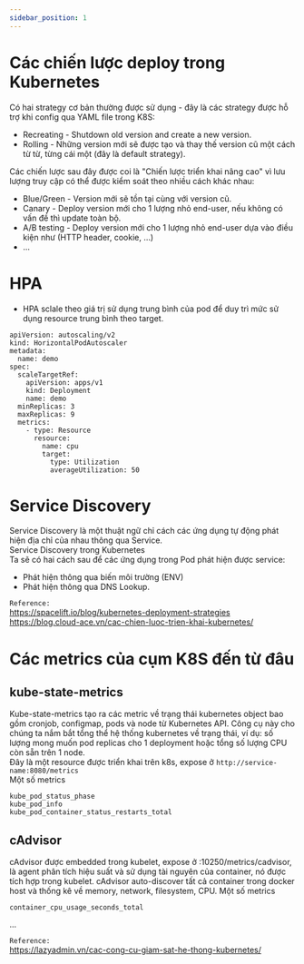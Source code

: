 ```yaml
---
sidebar_position: 1
---
```


# Các chiến lược deploy trong Kubernetes

Có hai strategy cơ bản thường được sử dụng - đây là các strategy được hỗ trợ khi config qua YAML file trong K8S:

- Recreating - Shutdown old version and create a new version. 
- Rolling - Những version mới sẽ được tạo và thay thế version cũ một cách từ từ, từng cái một (đây là default strategy).

Các chiến lược sau đây được coi là "Chiến lược triển khai nâng cao" vì lưu lượng truy cập có thể được kiểm soát theo nhiều cách khác nhau:

- Blue/Green - Version mới sẽ tồn tại cùng với version cũ.
- Canary - Deploy version mới cho 1 lượng nhỏ end-user, nếu không có vấn đề thì update toàn bộ.
- A/B testing - Deploy version mới cho 1 lượng nhỏ end-user dựa vào điều kiện như (HTTP header, cookie, …)
- ...

# HPA
- HPA sclale theo giá trị sử dụng trung bình của pod để duy trì mức sử dụng resource trung bình theo target.    

```
apiVersion: autoscaling/v2
kind: HorizontalPodAutoscaler
metadata:
  name: demo
spec:
  scaleTargetRef:
    apiVersion: apps/v1
    kind: Deployment
    name: demo
  minReplicas: 3
  maxReplicas: 9
  metrics:
    - type: Resource
      resource:
        name: cpu
        target:
          type: Utilization
          averageUtilization: 50
```


# Service Discovery
Service Discovery là một thuật ngữ chỉ cách các ứng dụng tự động phát hiện địa chỉ của nhau thông qua Service.    
Service Discovery trong Kubernetes    
Ta sẽ có hai cách sau để các ứng dụng trong Pod phát hiện được service:   
- Phát hiện thông qua biến môi trường (ENV)
- Phát hiện thông qua DNS Lookup.

`Reference:`   
https://spacelift.io/blog/kubernetes-deployment-strategies         
https://blog.cloud-ace.vn/cac-chien-luoc-trien-khai-kubernetes/       


# Các metrics của cụm K8S đến từ đâu
## kube-state-metrics
Kube-state-metrics tạo ra các metric về trạng thái kubernetes object bao gồm cronjob, configmap, pods và node từ Kubernetes API. Công cụ này cho chúng ta nắm bắt tổng thể hệ thống kubernetes về trạng thái, ví dụ: số lượng mong muốn pod replicas cho 1 deployment hoặc tổng số lượng CPU còn sẵn trên 1 node.         
Đây là một resource được triển khai trên k8s, expose ở `http://service-name:8080/metrics`   
Một số metrics
```
kube_pod_status_phase
kube_pod_info
kube_pod_container_status_restarts_total
```
## cAdvisor
cAdvisor được embedded trong kubelet, expose ở :10250/metrics/cadvisor, là agent phân tích hiệu suất và sử dụng tài nguyên của container, nó được tích hợp trong kubelet. cAdvisor auto-discover tất cả container trong docker host và thống kê về memory, network, filesystem, CPU.
Một số metrics
```
container_cpu_usage_seconds_total
```
...

`Reference:`      
https://lazyadmin.vn/cac-cong-cu-giam-sat-he-thong-kubernetes/            




